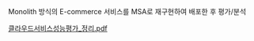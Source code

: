 Monolith 방식의 E-commerce 서비스를 MSA로 재구현하여 배포한 후 평가/분석

[클라우드서비스성능평가_정리.pdf](https://github.com/dlask913/e-commerce/files/10328898/_.pdf)
